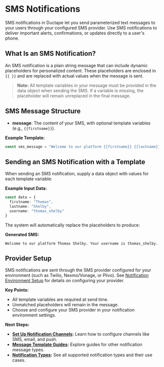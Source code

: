 # SMS Notifications

SMS notifications in Ductape let you send parameterized text messages to your users through your configured SMS provider. Use SMS notifications to deliver important alerts, confirmations, or updates directly to a user's phone.

## What Is an SMS Notification?
An SMS notification is a plain string message that can include dynamic placeholders for personalized content. These placeholders are enclosed in `{{ }}` and are replaced with actual values when the message is sent.

> **Note:** All template variables in your message must be provided in the data object when sending the SMS. If a variable is missing, the placeholder will remain unreplaced in the final message.

## SMS Message Structure
- **message**: The content of your SMS, with optional template variables (e.g., `{{firstname}}`).

**Example Template:**
```typescript
const sms_message = "Welcome to our platform {{firstname}} {{lastname}}. Your username is {{username}}."
```

## Sending an SMS Notification with a Template
When sending an SMS notification, supply a data object with values for each template variable:

**Example Input Data:**
```typescript
const data = {
  firstname: "Thomas",
  lastname: "Shelby",
  username: "thomas_shelby"
}
```

The system will automatically replace the placeholders to produce:

**Generated SMS:**
```
Welcome to our platform Thomas Shelby. Your username is thomas_shelby.
```

## Provider Setup
SMS notifications are sent through the SMS provider configured for your environment (such as Twilio, Nexmo/Vonage, or Plivo). See [Notification Environment Setup](../setting-up#sms-notifications) for details on configuring your provider.

**Key Points:**
- All template variables are required at send time.
- Unmatched placeholders will remain in the message.
- Choose and configure your SMS provider in your notification environment settings.

**Next Steps:**
- **[Set Up Notification Channels](../setting-up.md):** Learn how to configure channels like SMS, email, and push.
- **[Message Template Guides](./):** Explore guides for other notification message types.
- **[Notification Types](../notifications.md):** See all supported notification types and their use cases.

